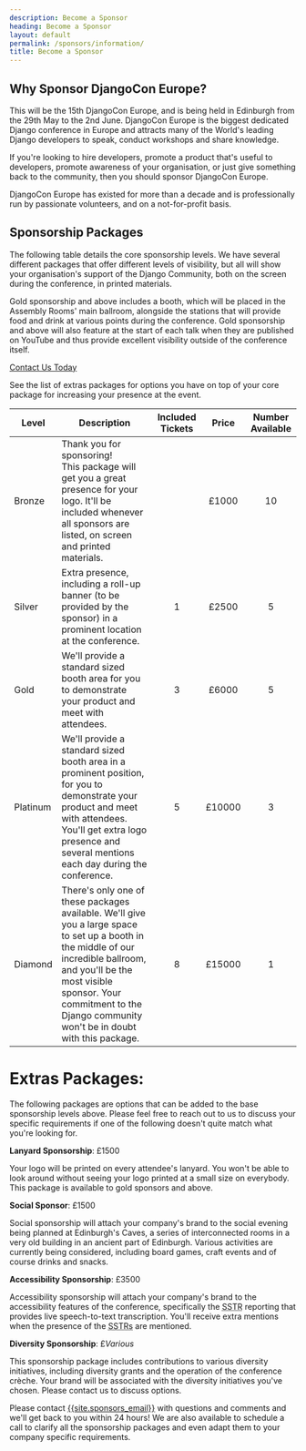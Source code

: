 ```yaml
---
description: Become a Sponsor
heading: Become a Sponsor
layout: default
permalink: /sponsors/information/
title: Become a Sponsor
---
```


## Why Sponsor DjangoCon Europe?

This will be the 15th DjangoCon Europe, and is being held in Edinburgh from the 29th May to the 2nd June. DjangoCon Europe is the biggest dedicated Django conference in Europe and attracts many of the World's leading Django developers to speak, conduct workshops and share knowledge.

If you're looking to hire developers, promote a product that's useful to developers, promote awareness of your organisation, or just give something back to the community, then you should sponsor DjangoCon Europe.

DjangoCon Europe has existed for more than a decade and is professionally run by passionate volunteers, and on a not-for-profit basis.

## Sponsorship Packages

The following table details the core sponsorship levels. We have several different packages that offer different levels of visibility, but all will show your organisation's support of the Django Community, both on the screen during the conference, in printed materials.

Gold sponsorship and above includes a booth, which will be placed in the Assembly Rooms' main ballroom, alongside the stations that will provide food and drink at various points during the conference. Gold sponsorship and above will also feature at the start of each talk when they are published on YouTube and thus provide excellent visibility outside of the conference itself.

<a href="mailto:{{site.sponsors_email}}" class="button">Contact Us Today</a>

See the list of extras packages for options you have on top of your core package for increasing your presence at the event.

| Level    | Description                                                                                                                                                                                                                                                 | Included Tickets | Price  | Number Available |
| -------- | ----------------------------------------------------------------------------------------------------------------------------------------------------------------------------------------------------------------------------------------------------------- | :--------------: | :----: | :--------------: |
| Bronze   | Thank you for sponsoring!<br>This package will get you a great presence for your logo. It'll be included whenever all sponsors are listed, on screen and printed materials.                                                                                 |                  | £1000  |        10        |
| Silver   | Extra presence, including a roll-up banner (to be provided by the sponsor) in a prominent location at the conference.                                                                                                                                       |        1         | £2500  |        5         |
| Gold     | We'll provide a standard sized booth area for you to demonstrate your product and meet with attendees.                                                                                                                                                      |        3         | £6000  |        5         |
| Platinum | We'll provide a standard sized booth area in a prominent position, for you to demonstrate your product and meet with attendees. You'll get extra logo presence and several mentions each day during the conference.                                         |        5         | £10000 |        3         |
| Diamond  | There's only one of these packages available. We'll give you a large space to set up a booth in the middle of our incredible ballroom, and you'll be the most visible sponsor. Your commitment to the Django community won't be in doubt with this package. |        8         | £15000 |        1         |

# Extras Packages:

The following packages are options that can be added to the base sponsorship levels above. Please feel free to reach out to us to discuss your specific requirements if one of the following doesn't quite match what you're looking for.

**Lanyard Sponsorship**: £1500

Your logo will be printed on every attendee's lanyard. You won't be able to look around without seeing your logo printed at a small size on everybody. This package is available to gold sponsors and above.

**Social Sponsor**: £1500

Social sponsorship will attach your company's brand to the social evening being planned at Edinburgh's Caves, a series of interconnected rooms in a very old building in an ancient part of Edinburgh. Various activities are currently being considered, including board games, craft events and of course drinks and snacks.

**Accessibility Sponsorship**: £3500

Accessibility sponsorship will attach your company's brand to the accessibility features of the conference, specifically the <abbr title="Speech-To-Text Reporter">SSTR</abbr> reporting that provides live speech-to-text transcription. You'll receive extra mentions when the presence of the <abbr title="Speech-To-Text Reporters">SSTRs</abbr> are mentioned.

**Diversity Sponsorship**: £*Various*

This sponsorship package includes contributions to various diversity initiatives, including diversity grants and the operation of the conference crèche. Your brand will be associated with the diversity initiatives you've chosen. Please contact us to discuss options.

Please contact <a href="mailto:{{site.sponsors_email}}">{{site.sponsors_email}}</a> with questions and comments and we'll get back to you within 24 hours! We are also available to schedule a call to clarify all the sponsorship packages and even adapt them to your company specific requirements.
